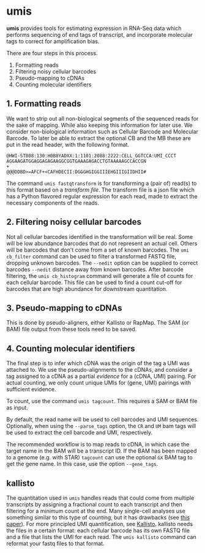 # umis


**umis** provides tools for estimating expression in RNA-Seq data which performs
sequencing of end tags of transcript, and incorporate molecular tags to
correct for amplification bias.

There are four steps in this process.

 1. Formatting reads
 2. Filtering noisy cellular barcodes
 3. Pseudo-mapping to cDNAs
 4. Counting molecular identifiers

## 1. Formatting reads

We want to strip out all non-biological segments of the sequenced reads for
the sake of mapping. While also keeping this information for later use. We
consider non-biological information such as Cellular Barcode and Molecular
Barcode. To later be able to extract the optional CB and the MB these are put
in the read header, with the following format.

    @HWI-ST808:130:H0B8YADXX:1:1101:2088:2222:CELL_GGTCCA:UMI_CCCT
    AGGAAGATGGAGGAGAGAAGGCGGTGAAAGAGACCTGTAAAAAGCCACCGN
    +
    @@@DDBD>=AFCF+<CAFHDECII:DGGGHGIGGIIIEHGIIIGIIDHII#

The command `umis fastqtransform` is for transforming a (pair of) read(s) to
this format based on a _transform file_. The transform file is a json file
which has a Python flavored regular expression for each read, made to extract
the necessary components of the reads.

## 2. Filtering noisy cellular barcodes
Not all cellular barcodes identified in the transformation will be real. Some
will be low abundance barcodes that do not represent an actual cell. Others
will be barcodes that don't come from a set of known barcodes. The `umi cb_filter`
command can be used to filter a transformed FASTQ file, dropping unknown
barcodes. The `--nedit` option can be supplied to correct barcodes `--nedit`
distance away from known barcodes. After barcode filtering,
the `umis cb_histogram` command will generate a file of counts for
each cellular barcode. This file can be used to find a count cut-off for barcodes
that are high abundance for downstream quantitation.

## 3. Pseudo-mapping to cDNAs

This is done by pseudo-aligners, either Kallisto or RapMap. The SAM (or BAM) file output
from these tools need to be saved.

## 4. Counting molecular identifiers

The final step is to infer which cDNA was the origin of the tag a UMI was
attached to. We use the pseudo-alignments to the cDNAs, and consider a tag
assigned to a cDNA as a partial _evidence_ for a (cDNA, UMI) pairing. For
actual counting, we only count unique UMIs for (gene, UMI) pairings with
sufficient evidence.

To count, use the command `umis tagcount`. This requires a SAM or BAM file as input.

By default, the read name will be used to cell barcodes and UMI sequences. Optionally,
when using the `--parse_tags` option, the `CR` and `UM` bam tags will be used to
extract the cell barcode and UMI, respectively.

The recommended workflow is to map reads to cDNA, in which case the target name in the BAM
will be a transcript ID. If the BAM has been mapped to a genome (e.g. with STAR) `tagcount`
can use the optional `GX` BAM tag to get the gene name. In this case, use the option `--gene_tags`.

## kallisto
The quantitation used in `umis` handles reads that could come from multiple
transcripts by assigning a fractional count to each transcript and then
filtering for a minimum count at the end. Many single-cell analyses use
something similar to this type of counting, but it has drawbacks
(see
[this paper](https://genomebiology.biomedcentral.com/articles/10.1186/s13059-016-0970-8)).
For more principled UMI quantification,
see [Kallisto](https://github.com/pachterlab/kallisto). kallisto needs the files
in a certain format: each cellular barcode has its own FASTQ file and a file
that lists the UMI for each read. The `umis kallisto` command can reformat your
fastq files to that format.
